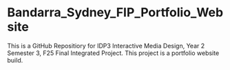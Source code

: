 # Bandarra_Sydney_FIP_Portfolio_Website
This is a GitHub Repositiory for IDP3 Interactive Media Design, Year 2 Semester 3, F25 Final Integrated Project. This project is a portfolio website build.
